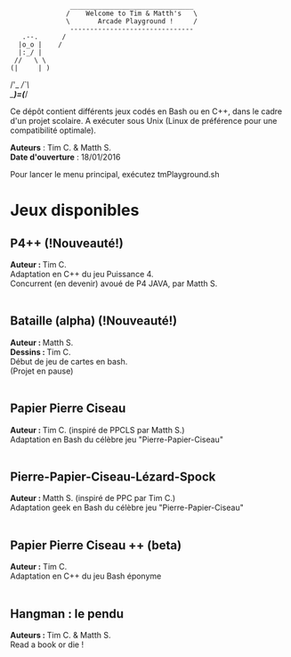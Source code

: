                    _______________________________
                  /    Welcome to Tim & Matth's   \
                  \       Arcade Playground !     /
                   -------------------------------
       .--.      / 
      |o_o |    /     
      |:_/ |		  	
     //   \ \         
    (|     | )
   /'\_   _/`\        
   \___)=(___/		

Ce dépôt contient différents jeux codés en Bash ou en C++, dans le cadre
d'un projet scolaire. A exécuter sous Unix (Linux de préférence pour une compatibilité optimale).

<strong>Auteurs</strong> : Tim C. & Matth S.<br>
<strong>Date d'ouverture</strong> : 18/01/2016

Pour lancer le menu principal, exécutez tmPlayground.sh

<h1>Jeux disponibles</h1>

<h2> P4++ (!Nouveauté!) </h2>
<strong>Auteur : </strong> Tim C. <br>
	Adaptation en C++ du jeu Puissance 4. <br>
	Concurrent (en devenir) avoué de P4 JAVA, par Matth S.
	<br><br>
<h2> Bataille (alpha) (!Nouveauté!)</h2>
<strong>Auteur : </strong> Matth S. <br>
<strong>Dessins : </strong> Tim C. <br>
	Début de jeu de cartes en bash. <br>
	(Projet en pause)
	<br><br>
<h2>Papier Pierre Ciseau</h2>

<strong>Auteur : </strong> Tim C. (inspiré de PPCLS par Matth S.)<br>
	Adaptation en Bash du célèbre jeu "Pierre-Papier-Ciseau"
	<br><br>
	
<h2> Pierre-Papier-Ciseau-Lézard-Spock </h2>

<strong>Auteur : </strong>Matth S. (inspiré de PPC par Tim C.)<br>
	Adaptation geek en Bash du célèbre jeu "Pierre-Papier-Ciseau"
	<br><br>
	
<h2> Papier Pierre Ciseau ++ (beta)</h2>

<strong>Auteur :</strong> Tim C. <br>
	Adaptation en C++ du jeu Bash éponyme
	<br><br>
	
<h2> Hangman : le pendu </h2>

<strong>Auteurs : </strong> Tim C. & Matth S.<br>
	Read a book or die !
